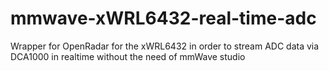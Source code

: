 # mmwave-xWRL6432-real-time-adc
Wrapper for OpenRadar for the xWRL6432 in order to stream ADC data via DCA1000 in realtime without the need of mmWave studio
